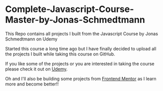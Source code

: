 # Complete-Javascript-Course-Master-by-Jonas-Schmedtmann
This Repo contains all projects I built from the Javascript Course by Jonas Schmedtmann on Udemy

Started this course a long time ago but I have finally decided to upload all the projects I built while taking this course on GitHub.

If you like some of the projects or you are interested in taking the course please check it out on [Udemy](https://www.udemy.com/course/the-complete-javascript-course/).

Oh and I'll also be building some projects from [Frontend Mentor](www.frontendmentor.io) as I learn more and become better!!
